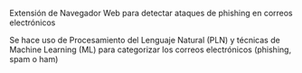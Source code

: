 Extensión de Navegador Web para detectar ataques de phishing en correos electrónicos

Se hace uso de  Procesamiento del Lenguaje Natural (PLN)
y técnicas de Machine Learning (ML) para categorizar los correos electrónicos (phishing, spam o ham)




